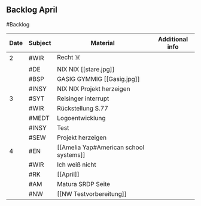 ## Backlog April
#Backlog

| Date | Subject | Material                               | Additional info |
| ---- | ------- | -------------------------------------- | --------------- |
| 2    | #WIR    | Recht ☠️                               |                 |
|      | #DE     | NIX NIX [[stare.jpg]]                  |                 |
|      | #BSP    | GASIG GYMMIG [[Gasig.jpg]]             |                 |
|      | #INSY   | NIX NIX Projekt herzeigen              |                 |
| 3    | #SYT    | Reisinger interrupt                    |                 |
|      | #WIR    | Rückstellung S.77                      |                 |
|      | #MEDT   | Logoentwicklung                        |                 |
|      | #INSY   | Test                                   |                 |
|      | #SEW    | Projekt herzeigen                      |                 |
| 4    | #EN     | [[Amelia Yap#American school systems]] |                 |
|      | #WIR    | Ich weiß nicht                         |                 |
|      | #RK     | [[April]]                              |                 |
|      | #AM     | Matura SRDP Seite                      |                 |
|      | #NW     | [[NW Testvorbereitung]]                |                 |
